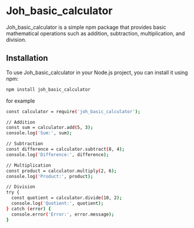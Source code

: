 # Joh_basic_calculator

Joh_basic_calculator is a simple npm package that provides basic mathematical operations such as addition, subtraction, multiplication, and division.

## Installation

To use Joh_basic_calculator in your Node.js project, you can install it using npm:

```bash
npm install joh_basic_calculator
```
for example
```bash
const calculator = require('joh_basic_calculator');

// Addition
const sum = calculator.add(5, 3);
console.log('Sum:', sum);

// Subtraction
const difference = calculator.subtract(8, 4);
console.log('Difference:', difference);

// Multiplication
const product = calculator.multiply(2, 6);
console.log('Product:', product);

// Division
try {
  const quotient = calculator.divide(10, 2);
  console.log('Quotient:', quotient);
} catch (error) {
  console.error('Error:', error.message);
}
